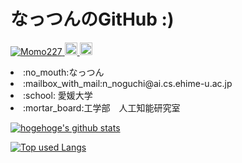 # なっつんのGitHub :)
<p align="left">
  <a href="https://github.com/Momo227/Momo227/">
    <img src="https://komarev.com/ghpvc/?username=Momo227" alt="Momo227" />
  </a>
  <a href="http://twitter.com/Natsun_234">
    <img height="20" src="https://img.shields.io/twitter/follow/Natsun_234?label=Twitter&logo=twitter&style=flat" />
  </a>
  <a href="https://github.com/Momo227">
    <img height="20" src="https://img.shields.io/github/followers/Momo227?label=follow&logo=github&style=flat" />
  </a>
</p>

<li>:no_mouth:なっつん
<li>:mailbox_with_mail:n_noguchi@ai.cs.ehime-u.ac.jp
<li>:school: 愛媛大学
<li>:mortar_board:工学部　人工知能研究室


<!-- リポジトリステータス -->
[![hogehoge's github stats](https://github-readme-stats.vercel.app/api?username=Momo227&hide=contribs&count_private=true&show_icons=true&theme=dracula)](https://github.com/Momo227/)

<!-- ソースコード統計 -->
[![Top used Langs](https://github-readme-stats.vercel.app/api/top-langs/?username=Momo227&layout=compact&theme=dracula)](https://github.com/Momo227/)
